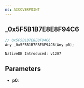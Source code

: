 ```yaml
---
ns: AICOVERPOINT
---
```

## _0x5F5B1B7E8E8F94C6

```c
// 0x5F5B1B7E8E8F94C6
Any _0x5F5B1B7E8E8F94C6(Any p0);
```

```
NativeDB Introduced: v1207
```

## Parameters
* **p0**:
